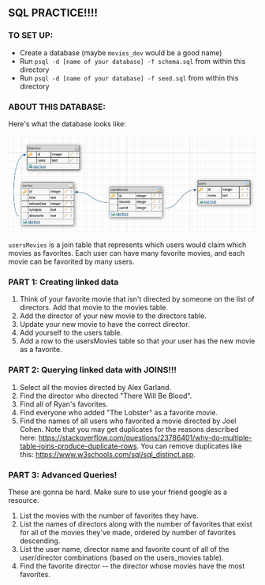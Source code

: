 ## SQL PRACTICE!!!!

### TO SET UP:

- Create a database (maybe `movies_dev` would be a good name)
- Run `psql -d [name of your database] -f schema.sql` from within this directory 
- Run `psql -d [name of your database] -f seed.sql` from within this directory

### ABOUT THIS DATABASE:

Here's what the database looks like:

![erd](./erd.png)

`usersMovies` is a join table that represents which users would claim which movies as favorites. Each user can have many favorite movies, and each movie can be favorited by many users.

### PART 1: Creating linked data
1. Think of your favorite movie that isn't directed by someone on the list of directors. Add that movie to the movies table.
1. Add the director of your new movie to the directors table.
1. Update your new movie to have the correct director.
1. Add yourself to the users table.
1. Add a row to the usersMovies table so that your user has the new movie as a favorite.

### PART 2: Querying linked data with JOINS!!!

1. Select all the movies directed by Alex Garland.
2. Find the director who directed "There Will Be Blood".
3. Find all of Ryan's favorites.
4. Find everyone who added "The Lobster" as a favorite movie.
5. Find the names of all users who favorited a movie directed by Joel Cohen. Note that you may get duplicates for the reasons described here: https://stackoverflow.com/questions/23786401/why-do-multiple-table-joins-produce-duplicate-rows. You can remove duplicates like this: https://www.w3schools.com/sql/sql_distinct.asp.

### PART 3: Advanced Queries!

These are gonna be hard. Make sure to use your friend google as a resource.

1. List the movies with the number of favorites they have.
2. List the names of directors along with the number of favorites that exist for all of the movies they've made, ordered by number of favorites descending.
3. List the user name, director name and favorite count of all of the user/director combinations (based on the users_movies table).
4. Find the favorite director -- the director whose movies have the most favorites.
